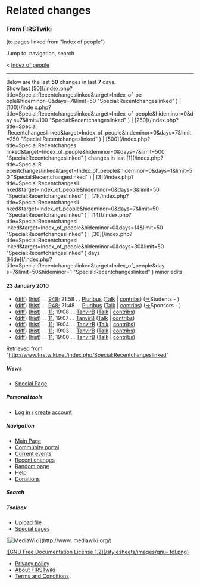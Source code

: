 # Related changes

### From FIRSTwiki

(to pages linked from "Index of people")

Jump to: navigation, search

&lt; [Index of people](/index.php?title=Index_of_people&redirect=no "Index of
people" )  

* * *

Below are the last **50** changes in last **7** days.  
Show last [50](/index.php?title=Special:Recentchangeslinked&target=Index_of_pe
ople&hideminor=0&days=7&limit=50 "Special:Recentchangeslinked" ) | [100](/inde
x.php?title=Special:Recentchangeslinked&target=Index_of_people&hideminor=0&day
s=7&limit=100 "Special:Recentchangeslinked" ) | [250](/index.php?title=Special
:Recentchangeslinked&target=Index_of_people&hideminor=0&days=7&limit=250
"Special:Recentchangeslinked" ) | [500](/index.php?title=Special:Recentchanges
linked&target=Index_of_people&hideminor=0&days=7&limit=500
"Special:Recentchangeslinked" ) changes in last [1](/index.php?title=Special:R
ecentchangeslinked&target=Index_of_people&hideminor=0&days=1&limit=50
"Special:Recentchangeslinked" ) | [3](/index.php?title=Special:Recentchangesli
nked&target=Index_of_people&hideminor=0&days=3&limit=50
"Special:Recentchangeslinked" ) | [7](/index.php?title=Special:Recentchangesli
nked&target=Index_of_people&hideminor=0&days=7&limit=50
"Special:Recentchangeslinked" ) | [14](/index.php?title=Special:Recentchangesl
inked&target=Index_of_people&hideminor=0&days=14&limit=50
"Special:Recentchangeslinked" ) | [30](/index.php?title=Special:Recentchangesl
inked&target=Index_of_people&hideminor=0&days=30&limit=50
"Special:Recentchangeslinked" ) days  
[Hide](/index.php?title=Special:Recentchangeslinked&target=Index_of_people&day
s=7&limit=50&hideminor=1 "Special:Recentchangeslinked" ) minor edits

#### 23 January 2010

  * ([diff](/index.php?title=948&curid=626&diff=74811&oldid=74810 "948" )) ([hist](/index.php?title=948&curid=626&action=history "948" )) . . [948](/index.php/948 "948" ); 21:58 . . [Pluribus](/index.php?title=User:Pluribus&action=edit "User:Pluribus" ) ([Talk](/index.php?title=User_talk:Pluribus&action=edit "User talk:Pluribus" ) | [contribs](/index.php?title=Special:Contributions&target=Pluribus "Special:Contributions" )) ([→](/index.php/948#Students "948" )Students - )
  * ([diff](/index.php?title=948&curid=626&diff=74810&oldid=69179 "948" )) ([hist](/index.php?title=948&curid=626&action=history "948" )) . . [948](/index.php/948 "948" ); 21:48 . . [Pluribus](/index.php?title=User:Pluribus&action=edit "User:Pluribus" ) ([Talk](/index.php?title=User_talk:Pluribus&action=edit "User talk:Pluribus" ) | [contribs](/index.php?title=Special:Contributions&target=Pluribus "Special:Contributions" )) ([→](/index.php/948#Sponsors "948" )Sponsors - )
  * ([diff](/index.php?title=11&curid=1090&diff=74809&oldid=74808 "11" )) ([hist](/index.php?title=11&curid=1090&action=history "11" )) . . [11](/index.php/11 "11" ); 19:08 . . [TanvirB](/index.php?title=User:TanvirB&action=edit "User:TanvirB" ) ([Talk](/index.php?title=User_talk:TanvirB&action=edit "User talk:TanvirB" ) | [contribs](/index.php?title=Special:Contributions&target=TanvirB "Special:Contributions" ))
  * ([diff](/index.php?title=11&curid=1090&diff=74808&oldid=74807 "11" )) ([hist](/index.php?title=11&curid=1090&action=history "11" )) . . [11](/index.php/11 "11" ); 19:07 . . [TanvirB](/index.php?title=User:TanvirB&action=edit "User:TanvirB" ) ([Talk](/index.php?title=User_talk:TanvirB&action=edit "User talk:TanvirB" ) | [contribs](/index.php?title=Special:Contributions&target=TanvirB "Special:Contributions" ))
  * ([diff](/index.php?title=11&curid=1090&diff=74807&oldid=74806 "11" )) ([hist](/index.php?title=11&curid=1090&action=history "11" )) . . [11](/index.php/11 "11" ); 19:04 . . [TanvirB](/index.php?title=User:TanvirB&action=edit "User:TanvirB" ) ([Talk](/index.php?title=User_talk:TanvirB&action=edit "User talk:TanvirB" ) | [contribs](/index.php?title=Special:Contributions&target=TanvirB "Special:Contributions" ))
  * ([diff](/index.php?title=11&curid=1090&diff=74806&oldid=74805 "11" )) ([hist](/index.php?title=11&curid=1090&action=history "11" )) . . [11](/index.php/11 "11" ); 19:03 . . [TanvirB](/index.php?title=User:TanvirB&action=edit "User:TanvirB" ) ([Talk](/index.php?title=User_talk:TanvirB&action=edit "User talk:TanvirB" ) | [contribs](/index.php?title=Special:Contributions&target=TanvirB "Special:Contributions" ))
  * ([diff](/index.php?title=11&curid=1090&diff=74805&oldid=62904 "11" )) ([hist](/index.php?title=11&curid=1090&action=history "11" )) . . [11](/index.php/11 "11" ); 19:00 . . [TanvirB](/index.php?title=User:TanvirB&action=edit "User:TanvirB" ) ([Talk](/index.php?title=User_talk:TanvirB&action=edit "User talk:TanvirB" ) | [contribs](/index.php?title=Special:Contributions&target=TanvirB "Special:Contributions" ))

Retrieved from
"<http://www.firstwiki.net/index.php/Special:Recentchangeslinked>"

##### Views

  * [Special Page](/index.php/Special:Recentchangeslinked/Index_of_people)

##### Personal tools

  * [Log in / create account](/index.php?title=Special:Userlogin&returnto=Special:Recentchangeslinked)

[](/index.php/Main_Page "Main Page" )

##### Navigation

  * [Main Page](/index.php/Main_Page)
  * [Community portal](/index.php/FIRSTwiki:Community_portal)
  * [Current events](/index.php/Current_events)
  * [Recent changes](/index.php/Special:Recentchanges)
  * [Random page](/index.php/Special:Random)
  * [Help](/index.php/FIRSTwiki:Help)
  * [Donations](/index.php/FIRSTwiki:Site_support)

##### Search



##### Toolbox

  * [Upload file](/index.php/Special:Upload)
  * [Special pages](/index.php/Special:Specialpages)

[![MediaWiki](/skins/common/images/poweredby_mediawiki_88x31.png)](http://www.
mediawiki.org/)

[![GNU Free Documentation License 1.2](/stylesheets/images/gnu-
fdl.png)](http://www.gnu.org/copyleft/fdl.html)

  * [Privacy policy](/index.php/FIRSTwiki:Privacy_policy "FIRSTwiki:Privacy policy" )
  * [About FIRSTwiki](/index.php/FIRSTwiki:About "FIRSTwiki:About" )
  * [Terms and Conditions](/index.php/FIRSTwiki:Terms_and_conditions "FIRSTwiki:Terms and conditions" )

